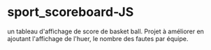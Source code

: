 # sport_scoreboard-JS

un tableau d'affichage de score de basket ball. Projet à améliorer en ajoutant l'affichage de l'huer, le nombre des fautes par équipe.
